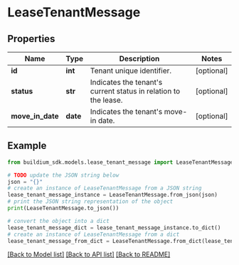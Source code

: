 # LeaseTenantMessage


## Properties

Name | Type | Description | Notes
------------ | ------------- | ------------- | -------------
**id** | **int** | Tenant unique identifier. | [optional] 
**status** | **str** | Indicates the tenant&#39;s current status in relation to the lease. | [optional] 
**move_in_date** | **date** | Indicates the tenant&#39;s move-in date. | [optional] 

## Example

```python
from buildium_sdk.models.lease_tenant_message import LeaseTenantMessage

# TODO update the JSON string below
json = "{}"
# create an instance of LeaseTenantMessage from a JSON string
lease_tenant_message_instance = LeaseTenantMessage.from_json(json)
# print the JSON string representation of the object
print(LeaseTenantMessage.to_json())

# convert the object into a dict
lease_tenant_message_dict = lease_tenant_message_instance.to_dict()
# create an instance of LeaseTenantMessage from a dict
lease_tenant_message_from_dict = LeaseTenantMessage.from_dict(lease_tenant_message_dict)
```
[[Back to Model list]](../README.md#documentation-for-models) [[Back to API list]](../README.md#documentation-for-api-endpoints) [[Back to README]](../README.md)



